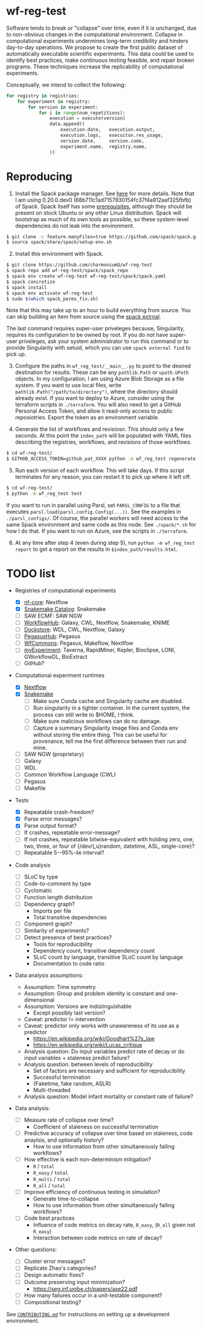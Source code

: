 # wf-reg-test

Software tends to break or "collapse" over time, even if it is unchanged, due to non-obvious changes in the computational environment.
Collapse in computational experiments undermines long-term credibility and hinders day-to-day operations.
We propose to create the first public dataset of automatically executable scientific experiments.
This data could be used to identify best practices, make continuous testing feasible, and repair broken programs.
These techniques increase the replicability of computational experiments.

Conceptually, we intend to collect the following:

```python
for registry in registries:
    for experiment in registry:
        for version in experiment:
            for i in range(num_repetitions):
                execution = execute(version)
                data.append((
                    execution.date,   execution.output,
                    execution.logs,   execuiton.res_usage,
                    version.date,     version.code,
                    experiment.name,  registry.name,
                ))
```

# Reproducing

1. Install the Spack package manager. See [here][spack] for more details. Note that I am using 0.20.0.dev0 (68b711c1ad7157930154fc37f4a912aaf325fbfb) of Spack. Spack itself has some [prerequisites][spack-prereqs], although they should be present on stock Ubuntu or any other Linux distribution. Spack will bootstrap as much of its own tools as possible, so these system-level dependencies do not leak into the environment.

[spack]: https://spack.readthedocs.io/en/latest/getting_started.html#installation
[spack-prereqs]: https://spack.readthedocs.io/en/latest/getting_started.html#system-prerequisites

```bash
$ git clone -c feature.manyFiles=true https://github.com/spack/spack.git
$ source spack/share/spack/setup-env.sh
```

2. Install this environment with Spack.

[spack-external-find]: https://spack.readthedocs.io/en/latest/build_settings.html#cmd-spack-external-find

```bash
$ git clone https://github.com/charmoniumQ/wf-reg-test
$ spack repo add wf-reg-test/spack/spack_repo
$ spack env create wf-reg-test wf-reg-test/spack/spack.yaml
$ spack concretize
$ spack install
$ spack env activate wf-reg-test
$ sudo $(which spack_perms_fix.sh)
```

Note that this may take up to an hour to build everything from source. You can skip building an item from source using the [spack extrnal][spack-external-find].

The last command requires super-user priveleges because, Singularity, requires its configuration to be owned by root. If you do not have super-user priveleges, ask your system administrator to run this command or to provide Singularity with setuid, which you can use `spack external find` to pick up.

3. Configure the paths in `wf_reg_test/__main__.py` to point to the desired destination for results. These can be any `pathlib.Path` or `upath.UPath` objects. In my configuration, I am using Azure Blob Storage as a file system. If you want to use local files, write `pathlib.Path("/path/to/directory")`, where the directory should already exist. If you want to deploy to Azure, consider using the terraform scripts in `./terraform`. You will also need to get a GitHub Personal Access Token, and allow it read-only access to public reposiotries. Export the token as an environment variable.

4. Generate the list of workflows and revisiosn. This should only a few seconds. At this point the `index_path` will be populated with YAML files describing the registries, workflows, and revisions of those workflows.

```bash
$ cd wf-reg-test/
$ GITHUB_ACCESS_TOKEN=github_pat_XXXX python -m wf_reg_test regenerate
```

5. Run each version of each workflow. This will take days. If this script terminates for any reason, you can restart it to pick up where it left off.

```bash
$ cd wf-reg-test/
$ python -m wf_reg_test test
```

If you want to run in parallel using Parsl, set `PARSL_CONFIG` to a file that executes `parsl.load(parsl.config.Config(...))`. See the examples in `./parsl_configs/`. Of course, the parallel workers will need access to the same Spack environment and same code as this node. See `./spack/*.sh` for how I do that. If you want to run on Azure, see the scripts in `./terraform`.

6. At any time after step 4 (even during step 5), run `python -m wf_reg_test report` to get a report on the results in `$index_path/results.html`.

# TODO list

- Registries of computational experiments
  - [x] [nf-core](https://nf-co.re/): Nextflow
  - [x] [Snakemake Catalog](https://snakemake.github.io/snakemake-workflow-catalog/): Snakemake
  - [ ] SAW ECMF: SAW NGW
  - [ ] [WorkflowHub](https://workflowhub.eu/): Galaxy, CWL, Nextflow, Snakemake, KNIME
  - [ ] [Dockstore](https://dockstore.org/): WDL, CWL, Nextflow, Galaxy
  - [ ] [PegasusHub](https://pegasushub.io): Pegasus
  - [ ] [WfCommons](https://github.com/wfcommons): Pegasus, Makeflow, Nextlfow
  - [ ] [myExperiment](https://www.myexperiment.org/): Taverna, RapidMiner, Kepler, Bioclipse, LONI, GWorkflowDL, BioExtract
  - [ ] GitHub?
	
- Computational experiment runtimes
  - [x] [Nextflow](https://nextflow.io)
  - [x] [Snakemake](https://snakemake.github.io/)
    - [ ] Make sure Conda cache and Singularity cache are disabled.
    - [ ] Run singularity in a tighter container. In the current system, the process can still write to $HOME, I think.
    - [ ] Make sure malicious workflows can do no damage.
    - [ ] Capture a summary Singularity image files and Conda env without storing the entire thing. This can be useful for provenance, tell me the first difference between their run and mine.
  - [ ] SAW NGW (proprietary)
  - [ ] Galaxy
  - [ ] WDL
  - [ ] Common Workflow Language (CWL)
  - [ ] Pegasus
  - [ ] Makefile

- Tests
  - [x] Repeatable crash-freedom?
  - [x] Parse error messages?
  - [x] Parse output format?
  - [ ] If crashes, repeatable error-message?
  - [ ] If not crashes, repeatable bitwise-equivalent with holding zero, one, two, three, or four of {/dev/{,u}random, datetime, ASL, single-core}?
  - [ ] Repeatable 5--95%-ile interval?

- Code analysis
  - [ ] SLoC by type
  - [ ] Code-to-comment by type
  - [ ] Cyclomatic
  - [ ] Function length distribution
  - [ ] Dependency graph?
      - Imports per file
      - Total transitive dependencies
  - [ ] Component graph?
  - [ ] Similarity of experiments?
  - [ ] Detect presence of best practices?
    - Tools for reproducibility
    - Dependency count, transitive dependency count
	- SLoC count by language, transitive SLoC count by language
    - Documentation to code ratio

- Data analysis assumptions:
  - Assumption: Time symmetry
  - Assumption: Group and problem identity is constant and one-dimensional
  - Assumption: Versions are indistinguishable
    - Except possibly last version?
  - Caveat: predictor != intervention
  - Caveat: predictor only works with unawareness of its use as a predictor
    - https://en.wikipedia.org/wiki/Goodhart%27s_law
    - https://en.wikipedia.org/wiki/Lucas_critique
  - Analysis question: Do input variables predict rate of decay or do input variables + staleness predict failure?
  - Analysis question: between levels of reproducibility
    - Set of factors are necessary and sufficient for reproducibility
    - Successful termination
    - {Faketime, fake random, ASLR}
    - Multi-threaded
  - Analysis question: Model infant mortality or constant rate of failure?

- Data analysis:
  - [ ] Measure rate of collapse over time?
      - Coefficient of staleness on successful termination
  - [ ] Predictive accuracy of collapse over time based on staleness, code anaylsis, and optionally history?
      - How to use information from other simultaneously failing workflows?
  - [ ] How effective is each non-determinism mitigation?
    - `R` / `total`
    - `R_easy` / `total`
	- `R_multi` / `total`
    - `R_all` / `total`
  - [ ] Improve efficiency of continuous testing in simulation?
      - Generate time-to-collapse
      - How to use information from other simultaneously failing workflows?
  - [ ] Code best practices
    - Influence of code metrics on decay rate, `R_easy`, (`R_all` given not `R_easy`)
    - Interaction between code metrics on rate of decay?

- Other questions:
  - [ ] Cluster error messages?
  - [ ] Replicate Zhao's categories?
  - [ ] Design automatic fixes?
  - [ ] Outcome preserving input minimization?
    - https://seg.inf.unibe.ch/papers/ase22.pdf
  - [ ] How many failures occur in a unit-testable component?
  - [ ] Compositional testing?

See [`CONTRIBUTING.md`](CONTRIBUTING.md) for instructions on setting up a development environment.
